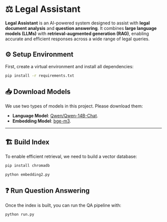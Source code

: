 # ⚖️ Legal Assistant
**Legal Assistant** is an AI-powered system designed to assist with **legal document analysis** and **question answering**.  It combines **large language models (LLMs)** with **retrieval-augmented generation (RAG)**, enabling accurate and efficient responses across a wide range of legal queries.

## ⚙️ Setup Environment

First, create a virtual environment and install all dependencies:

```bash
pip install -r requirements.txt
```

## 📥 Download Models

We use two types of models in this project. Please download them:

- **Language Model**: [Qwen/Qwen-14B-Chat](https://www.modelscope.cn/models/Qwen/Qwen-14B-Chat).
- **Embedding Model**: [bge-m3](https://huggingface.co/BAAI/bge-m3).

---

## 🏗️ Build Index

To enable efficient retrieval, we need to build a vector database:

```bash
pip install chromadb

python embedding2.py
```

## ❓ **Run Question Answering**

Once the index is built, you can run the QA pipeline with:

```bash
python run.py

